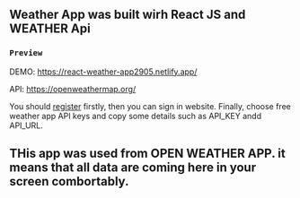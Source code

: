 ##  Weather App was built wirh React JS and WEATHER Api 

### `Preview` 

DEMO:  https://react-weather-app2905.netlify.app/

API: https://openweathermap.org/
 
You should [register](https://home.openweathermap.org/users/sign_up) firstly, then you can sign in website. Finally, choose free weather app API keys and copy some details such as API_KEY andd API_URL. 


## THis app was used from OPEN WEATHER APP. it means that all data are coming here in your screen combortably.

